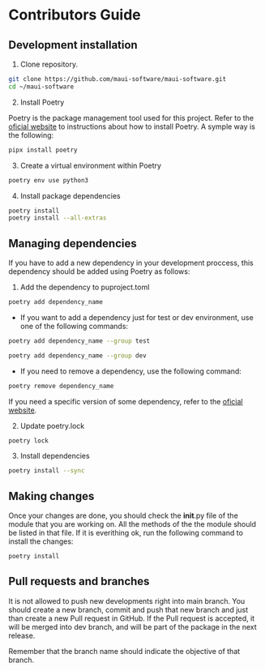# Contributors Guide


## Development installation

1. Clone repository.
```bash
git clone https://github.com/maui-software/maui-software.git
cd ~/maui-software
```

2. Install Poetry

Poetry is the package management tool used for this project. Refer to the [oficial website](https://python-poetry.org/docs/#installing-with-pipx) to instructions about how to install Poetry. A symple way is the following:
```bash
pipx install poetry
```

3. Create a virtual environment within Poetry
```bash
poetry env use python3
```

4. Install package dependencies
```bash
poetry install
poetry install --all-extras
```


## Managing dependencies

If you have to add a new dependency in your development proccess, this dependency should be added using Poetry as follows:

1. Add the dependency to puproject.toml
```bash
poetry add dependency_name
```

* If you want to add a dependency just for test or dev environment, use one of the following commands:
```bash
poetry add dependency_name --group test
```
```bash
poetry add dependency_name --group dev
```

* If you need to remove a dependency, use the following command:
```bash
poetry remove dependency_name
```

If you need a specific version of some dependency, refer to the [oficial website](https://python-poetry.org/docs/managing-dependencies/).

2. Update poetry.lock
```bash
poetry lock
```

3. Install dependencies
```bash
poetry install --sync
```

## Making changes

Once your changes are done, you should check the __init__.py file of the module that you are working on. All the methods of the the module should be listed in that file. If it is everithing ok, run the following command to install the changes:

```bash
poetry install
```

## Pull requests and branches

It is not allowed to push new developments right into main branch. You should create a new branch, commit and push that new branch and just than create a new Pull request in GitHub. If the Pull request is accepted, it will be merged into dev branch, and will be part of the package in the next release.

Remember that the branch name should indicate the objective of that branch.